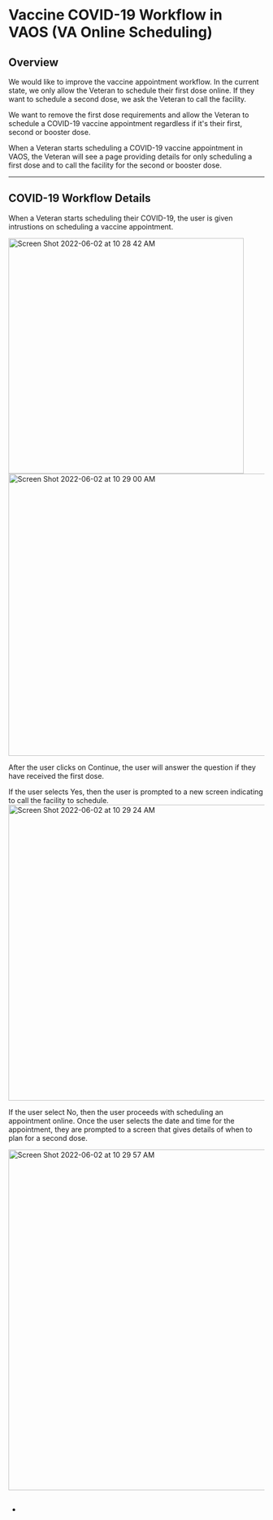 # Vaccine COVID-19 Workflow in VAOS (VA Online Scheduling) 

## Overview

We would like to improve the vaccine appointment workflow. In the current state, we only allow the Veteran to schedule their first dose online. If they want to schedule a second dose, we ask the Veteran to call the facility. 

We want to remove the first dose requirements and allow the Veteran to schedule a COVID-19 vaccine appointment regardless if it's their first, second or booster dose. 

When a Veteran starts scheduling a COVID-19 vaccine appointment in VAOS, the Veteran will see a page providing details for only scheduling a first dose and to call the facility for the second or booster dose. 
 
---

## COVID-19 Workflow Details 

When a Veteran starts scheduling their COVID-19, the user is given intrustions on scheduling a vaccine appointment. 

<img width="463" alt="Screen Shot 2022-06-02 at 10 28 42 AM" src="https://user-images.githubusercontent.com/90797205/171653767-4bfe645a-c66d-47c0-9224-bb8e8cd17545.png">

<img width="555" alt="Screen Shot 2022-06-02 at 10 29 00 AM" src="https://user-images.githubusercontent.com/90797205/171653837-ecfecb61-7f73-4692-9ca4-e4c37b6eb510.png">

After the user clicks on Continue, the user will answer the question if they have received the first dose. 

If the user selects Yes, then the user is prompted to a new screen indicating to call the facility to schedule. 
<img width="582" alt="Screen Shot 2022-06-02 at 10 29 24 AM" src="https://user-images.githubusercontent.com/90797205/171654242-8e74ea61-b995-4480-89df-baf3febe8356.png">

If the user select No, then the user proceeds with scheduling an appointment online. Once the user selects the date and time for the appointment, they are prompted to a screen that gives details of when to plan for a second dose. 

<img width="670" alt="Screen Shot 2022-06-02 at 10 29 57 AM" src="https://user-images.githubusercontent.com/90797205/171654444-2b78717d-89d0-4992-8c30-1c76ca375679.png">


## 
-

